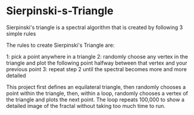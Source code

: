 # Sierpinski-s-Triangle

Sierpinski's triangle is a spectral algorithm that is created by following 3 simple rules

The rules to create Sierpinski's Triangle are:

  1: pick a point anywhere in a triangle
  2: randomly choose any vertex in the triangle and plot the following point halfway between that vertex and your previous point
  3: repeat step 2 until the spectral becomes more and more detailed
  
This project first defines an equilateral triangle,
then randomly chooses a point within the triangle,
then, within a loop, randomly chooses a vertex of the triangle and plots the next point.
The loop repeats 100,000 to show a detailed image of the fractal without taking too much time to run. 

